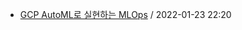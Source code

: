 - [GCP AutoML로 실현하는 MLOps](https%3A%2F%2Fgithub.com%2Fcodingpot%2Fnewsletter_awesome_articles%2Fblob%2Fmain%2Farchive%2F1%2F2022-01-23+gcp-automl-mlops.yaml) / 2022-01-23 22:20
